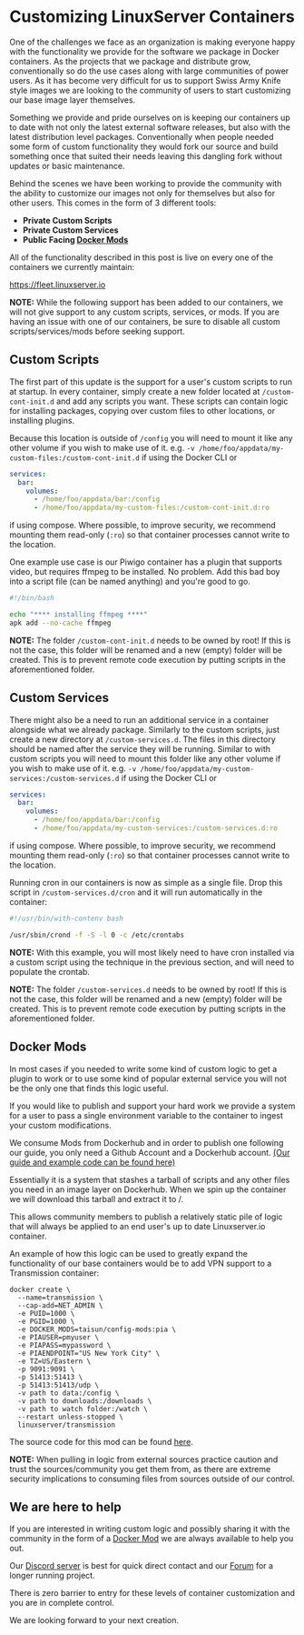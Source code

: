 # Customizing LinuxServer Containers

One of the challenges we face as an organization is making everyone happy with the functionality we provide for the software we package in Docker containers. As the projects that we package and distribute grow, conventionally so do the use cases along with large communities of power users. As it has become very difficult for us to support Swiss Army Knife style images we are looking to the community of users to start customizing our base image layer themselves.

Something we provide and pride ourselves on is keeping our containers up to date with not only the latest external software releases, but also with the latest distribution level packages. Conventionally when people needed some form of custom functionality they would fork our source and build something once that suited their needs leaving this dangling fork without updates or basic maintenance.

Behind the scenes we have been working to provide the community with the ability to customize our images not only for themselves but also for other users. This comes in the form of 3 different tools:

- **Private Custom Scripts**
- **Private Custom Services**
- **Public Facing [Docker Mods](https://github.com/linuxserver/docker-mods)**

All of the functionality described in this post is live on every one of the containers we currently maintain:

<https://fleet.linuxserver.io>

**NOTE:** While the following support has been added to our containers, we will not give support to any custom scripts, services, or mods. If you are having an issue with one of our containers, be sure to disable all custom scripts/services/mods before seeking support.

## Custom Scripts

The first part of this update is the support for a user's custom scripts to run at startup. In every container, simply create a new folder located at `/custom-cont-init.d` and add any scripts you want. These scripts can contain logic for installing packages, copying over custom files to other locations, or installing plugins.

Because this location is outside of `/config` you will need to mount it like any other volume if you wish to make use of it. e.g. `-v /home/foo/appdata/my-custom-files:/custom-cont-init.d` if using the Docker CLI or

```yaml
services:
  bar:
    volumes:
      - /home/foo/appdata/bar:/config
      - /home/foo/appdata/my-custom-files:/custom-cont-init.d:ro
```

if using compose. Where possible, to improve security, we recommend mounting them read-only (`:ro`) so that container processes cannot write to the location.

One example use case is our Piwigo container has a plugin that supports video, but requires ffmpeg to be installed. No problem. Add this bad boy into a script file (can be named anything) and you're good to go.

```bash
#!/bin/bash

echo "**** installing ffmpeg ****"
apk add --no-cache ffmpeg
```

**NOTE:** The folder `/custom-cont-init.d` needs to be owned by root! If this is not the case, this folder will be renamed and a new (empty) folder will be created. This is to prevent remote code execution by putting scripts in the aforementioned folder.

## Custom Services

There might also be a need to run an additional service in a container alongside what we already package. Similarly to the custom scripts, just create a new directory at `/custom-services.d`. The files in this directory should be named after the service they will be running. Similar to with custom scripts you will need to mount this folder like any other volume if you wish to make use of it. e.g. `-v /home/foo/appdata/my-custom-services:/custom-services.d` if using the Docker CLI or

```yaml
services:
  bar:
    volumes:
      - /home/foo/appdata/bar:/config
      - /home/foo/appdata/my-custom-services:/custom-services.d:ro
```

if using compose. Where possible, to improve security, we recommend mounting them read-only (`:ro`) so that container processes cannot write to the location.

Running cron in our containers is now as simple as a single file. Drop this script in `/custom-services.d/cron` and it will run automatically in the container:

```bash
#!/usr/bin/with-contenv bash

/usr/sbin/crond -f -S -l 0 -c /etc/crontabs
```

**NOTE:** With this example, you will most likely need to have cron installed via a custom script using the technique in the previous section, and will need to populate the crontab.

**NOTE:** The folder `/custom-services.d` needs to be owned by root! If this is not the case, this folder will be renamed and a new (empty) folder will be created. This is to prevent remote code execution by putting scripts in the aforementioned folder.

## Docker Mods

In most cases if you needed to write some kind of custom logic to get a plugin to work or to use some kind of popular external service you will not be the only one that finds this logic useful.

If you would like to publish and support your hard work we provide a system for a user to pass a single environment variable to the container to ingest your custom modifications.

We consume Mods from Dockerhub and in order to publish one following our guide, you only need a Github Account and a Dockerhub account. [(Our guide and example code can be found here)](https://github.com/linuxserver/docker-mods)

Essentially it is a system that stashes a tarball of scripts and any other files you need in an image layer on Dockerhub. When we spin up the container we will download this tarball and extract it to /.

This allows community members to publish a relatively static pile of logic that will always be applied to an end user's up to date Linuxserver.io container.

An example of how this logic can be used to greatly expand the functionality of our base containers would be to add VPN support to a Transmission container:

```
docker create \
  --name=transmission \
  --cap-add=NET_ADMIN \
  -e PUID=1000 \
  -e PGID=1000 \
  -e DOCKER_MODS=taisun/config-mods:pia \
  -e PIAUSER=pmyuser \
  -e PIAPASS=mypassword \
  -e PIAENDPOINT="US New York City" \
  -e TZ=US/Eastern \
  -p 9091:9091 \
  -p 51413:51413 \
  -p 51413:51413/udp \
  -v path to data:/config \
  -v path to downloads:/downloads \
  -v path to watch folder:/watch \
  --restart unless-stopped \
  linuxserver/transmission
```

The source code for this mod can be found [here](https://github.com/Taisun-Docker/config-mods/tree/master/pia).

**NOTE:** When pulling in logic from external sources practice caution and trust the sources/community you get them from, as there are extreme security implications to consuming files from sources outside of our control.

## We are here to help

If you are interested in writing custom logic and possibly sharing it with the community in the form of a [Docker Mod](https://github.com/linuxserver/docker-mods) we are always available to help you out.

Our [Discord server](https://discord.gg/YWrKVTn) is best for quick direct contact and our [Forum](https://discourse.linuxserver.io/) for a longer running project.

There is zero barrier to entry for these levels of container customization and you are in complete control.

We are looking forward to your next creation.

